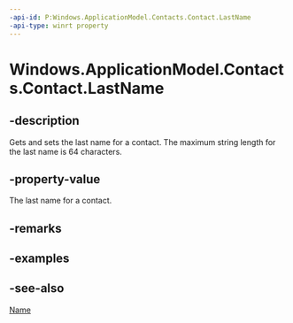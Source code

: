 ----api-id: P:Windows.ApplicationModel.Contacts.Contact.LastName
-api-type: winrt property
---<!-- Property syntaxpublic string LastName { get;  set; }--># Windows.ApplicationModel.Contacts.Contact.LastName## -descriptionGets and sets the last name for a contact. The maximum string length for the last name is 64 characters.## -property-valueThe last name for a contact.## -remarks## -examples## -see-also[Name](contact_name.md)
